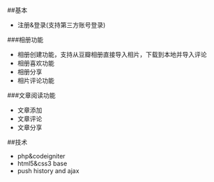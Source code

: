 ##基本
+ 注册&登录(支持第三方账号登录)

###相册功能
+ 相册创建功能，支持从豆瓣相册直接导入相片，下载到本地并导入评论
+ 相册喜欢功能
+ 相册分享
+ 相片评论功能

###文章阅读功能
+ 文章添加
+ 文章评论
+ 文章分享


##技术
+ php&codeigniter
+ html5&css3 base
+ push history and ajax
